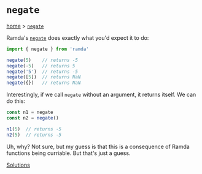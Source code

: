 # `negate`

[home](../README.md) &gt; [`negate`](http://ramdajs.com/docs/#negate)

Ramda's [`negate`](http://ramdajs.com/docs/#negate) does exactly what you'd expect it to do:

```js
import { negate } from 'ramda'

negate(5)    // returns -5
negate(-5)   // returns 5
negate('5')  // returns -5
negate([5])  // returns NaN
negate({})   // returns NaN
```

Interestingly, if we call `negate` without an argument, it returns itself. We can do this:

```js
const n1 = negate
const n2 = negate()

n1(5)  // returns -5
n2(5)  // returns -5
```

Uh, why? Not sure, but my guess is that this is a consequence of Ramda functions being curriable. But that's just a guess.

[Solutions](./solutions.md)
